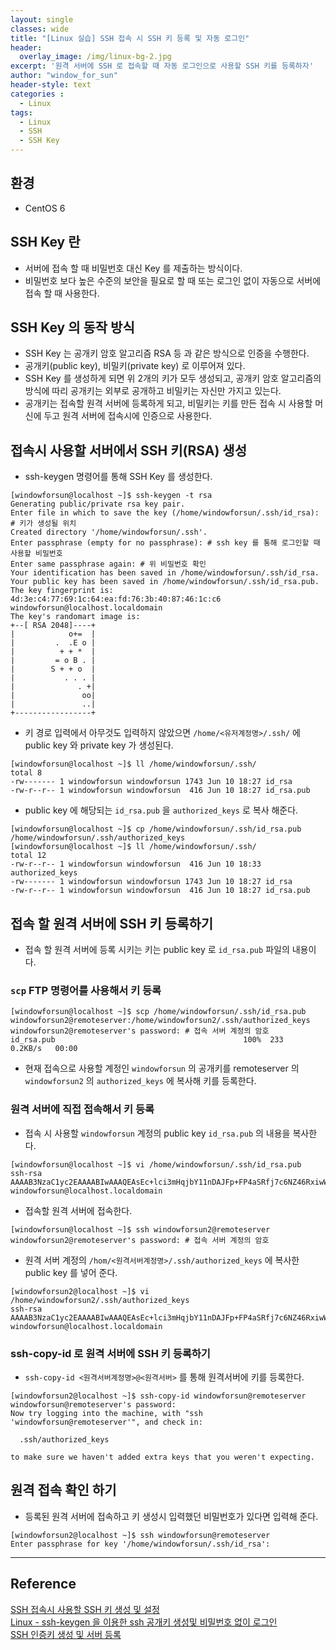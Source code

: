 ```yaml
--- 
layout: single
classes: wide
title: "[Linux 실습] SSH 접속 시 SSH 키 등록 및 자동 로그인"
header:
  overlay_image: /img/linux-bg-2.jpg
excerpt: '원격 서버에 SSH 로 접속할 때 자동 로그인으로 사용할 SSH 키를 등록하자'
author: "window_for_sun"
header-style: text
categories :
  - Linux
tags:
  - Linux
  - SSH
  - SSH Key
---  
```


## 환경
- CentOS 6

## SSH Key 란
- 서버에 접속 할 때 비밀번호 대신 Key 를 제출하는 방식이다.
- 비밀번호 보다 높은 수준의 보안을 필요로 할 때 또는 로그인 없이 자동으로 서버에 접속 할 때 사용한다.

## SSH Key 의 동작 방식
- SSH Key 는 공개키 암호 알고리즘 RSA 등 과 같은 방식으로 인증을 수행한다.
- 공개키(public key), 비밀키(private key) 로 이루어져 있다.
- SSH Key 를 생성하게 되면 위 2개의 키가 모두 생성되고, 공개키 암호 알고리즘의 방식에 따리 공개키는 외부로 공개하고 비밀키는 자신만 가지고 있는다.
- 공개키는 접속할 원격 서버에 등록하게 되고, 비밀키는 키를 만든 접속 시 사용할 머신에 두고 원격 서버에 접속시에 인증으로 사용한다.

## 접속시 사용할 서버에서 SSH 키(RSA) 생성

- ssh-keygen 명령어를 통해 SSH Key 를 생성한다.

```
[windowforsun@localhost ~]$ ssh-keygen -t rsa
Generating public/private rsa key pair.
Enter file in which to save the key (/home/windowforsun/.ssh/id_rsa): # 키가 생성될 위치
Created directory '/home/windowforsun/.ssh'.
Enter passphrase (empty for no passphrase): # ssh key 를 통해 로그인할 때 사용할 비밀번호
Enter same passphrase again: # 위 비밀번호 확인
Your identification has been saved in /home/windowforsun/.ssh/id_rsa.
Your public key has been saved in /home/windowforsun/.ssh/id_rsa.pub.
The key fingerprint is:
4d:3e:c4:77:69:1c:64:ea:fd:76:3b:40:87:46:1c:c6 windowforsun@localhost.localdomain
The key's randomart image is:
+--[ RSA 2048]----+
|            o+=  |
|         .  .E o |
|          + + *  |
|         = o B . |
|        S + + o  |
|           . . . |
|              . +|
|               oo|
|               ..|
+-----------------+
```  

- 키 경로 입력에서 아무것도 입력하지 않았으면 `/home/<유저계정명>/.ssh/` 에 public key 와 private key 가 생성된다.

```
[windowforsun@localhost ~]$ ll /home/windowforsun/.ssh/
total 8
-rw------- 1 windowforsun windowforsun 1743 Jun 10 18:27 id_rsa
-rw-r--r-- 1 windowforsun windowforsun  416 Jun 10 18:27 id_rsa.pub
```  

- public key 에 해당되는 `id_rsa.pub` 을 `authorized_keys` 로 복사 해준다.

```
[windowforsun@localhost ~]$ cp /home/windowforsun/.ssh/id_rsa.pub /home/windowforsun/.ssh/authorized_keys
[windowforsun@localhost ~]$ ll /home/windowforsun/.ssh/
total 12
-rw-r--r-- 1 windowforsun windowforsun  416 Jun 10 18:33 authorized_keys
-rw------- 1 windowforsun windowforsun 1743 Jun 10 18:27 id_rsa
-rw-r--r-- 1 windowforsun windowforsun  416 Jun 10 18:27 id_rsa.pub
```  

## 접속 할 원격 서버에 SSH 키 등록하기
- 접속 할 원격 서버에 등록 시키는 키는 public key 로 `id_rsa.pub` 파일의 내용이다.

### `scp` FTP 명령어를 사용해서 키 등록

```
[windowforsun@localhost ~]$ scp /home/windowforsun/.ssh/id_rsa.pub windowforsun2@remoteserver:/home/windowforsun2/.ssh/authorized_keys
windowforsun2@remoteserver's password: # 접속 서버 계정의 암호
id_rsa.pub                                          100%  233     0.2KB/s   00:00  
```  

- 현재 접속으로 사용할 계정인 `windowforsun` 의 공개키를 remoteserver 의 `windowforsun2` 의 `authorized_keys` 에 복사해 키를 등록한다.

### 원격 서버에 직접 접속해서 키 등록

- 접속 시 사용할 `windowforsun` 계정의 public key `id_rsa.pub` 의 내용을 복사한다.

```
[windowforsun@localhost ~]$ vi /home/windowforsun/.ssh/id_rsa.pub
ssh-rsa AAAAB3NzaC1yc2EAAAABIwAAAQEAsEc+lci3mHqjbY11nDAJFp+FP4aSRfj7c6NZ46RxiwWdDEtIMjg4cUkiapHVM9LipNxI0QNCUWzVYvP0tlOlvUXPa/yuW7CfLpH6SOYsZqhieK/3b6poKu+ZtmKiUbgC3xDH3E3ReUhrIP9EFXDfvATbI4vxLiyWW9LOHQ2oQv+t4m1SL6NJjGrHZSWQhA3Dy94LgtLW+1dnLwJCvB+bOUt0BIe62hNGwWgHv9EY8nTUtMb14Cs+PSvLIm4tvqlz+ptLH6PK/Aytfg9Z7oDA3mNQbR6nXqjE+tDoA1LblphStpPhnPBjzLuQzURK5AKeY0FXAZqfe5eRN1h7xKAtTw== windowforsun@localhost.localdomain
```  

- 접속할 원격 서버에 접속한다.

```
[windowforsun@localhost ~]$ ssh windowforsun2@remoteserver
windowforsun2@remoteserver's password: # 접속 서버 계정의 암호
```  

- 원격 서버 계정의 `/hom/<원격서버계정명>/.ssh/authorized_keys` 에 복사한 public key 를 넣어 준다.

```
[windowforsun2@localhost ~]$ vi /home/windowforsun2/.ssh/authorized_keys
ssh-rsa AAAAB3NzaC1yc2EAAAABIwAAAQEAsEc+lci3mHqjbY11nDAJFp+FP4aSRfj7c6NZ46RxiwWdDEtIMjg4cUkiapHVM9LipNxI0QNCUWzVYvP0tlOlvUXPa/yuW7CfLpH6SOYsZqhieK/3b6poKu+ZtmKiUbgC3xDH3E3ReUhrIP9EFXDfvATbI4vxLiyWW9LOHQ2oQv+t4m1SL6NJjGrHZSWQhA3Dy94LgtLW+1dnLwJCvB+bOUt0BIe62hNGwWgHv9EY8nTUtMb14Cs+PSvLIm4tvqlz+ptLH6PK/Aytfg9Z7oDA3mNQbR6nXqjE+tDoA1LblphStpPhnPBjzLuQzURK5AKeY0FXAZqfe5eRN1h7xKAtTw== windowforsun@localhost.localdomain
```  

### ssh-copy-id 로 원격 서버에 SSH 키 등록하기

- `ssh-copy-id <원격서버계정명>@<원격서버>` 를 통해 원격서버에 키를 등록한다. 

```
[windowforsun2@localhost ~]$ ssh-copy-id windowforsun@remoteserver
windowforsun@remoteserver's password:
Now try logging into the machine, with "ssh 'windowforsun@remoteserver'", and check in:

  .ssh/authorized_keys

to make sure we haven't added extra keys that you weren't expecting.
```  

## 원격 접속 확인 하기

- 등록된 원격 서버에 접속하고 키 생성시 입력했던 비밀번호가 있다면 입력해 준다.

```
[windowforsun2@localhost ~]$ ssh windowforsun@remoteserver
Enter passphrase for key '/home/windowforsun/.ssh/id_rsa':
```  

---
## Reference
[SSH 접속시 사용할 SSH 키 생성 및 설정](http://www.fun25.co.kr/blog/ssh-key-setup)  
[Linux - ssh-keygen 을 이용한 ssh 공개키 생성및 비밀번호 없이 로그인](http://develop.sunshiny.co.kr/863)  
[SSH 인증키 생성 및 서버 등록](http://www.omani.pe.kr/?p=789)  